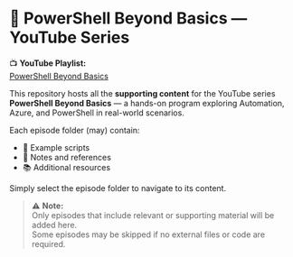 # 🎥 PowerShell Beyond Basics — YouTube Series

📺 **YouTube Playlist:**  
[PowerShell Beyond Basics](https://www.youtube.com/playlist?list=PLXgvDoFYKcAhmQAYrMq90uf7rkIe2CfrU)

This repository hosts all the **supporting content** for the YouTube series **PowerShell Beyond Basics** — a hands-on program exploring Automation, Azure, and PowerShell in real-world scenarios.

Each episode folder (may) contain:
- 🧩 Example scripts  
- 📝 Notes and references  
- 📚 Additional resources  

Simply select the episode folder to navigate to its content.

> ⚠️ **Note:**  
> Only episodes that include relevant or supporting material will be added here.  
> Some episodes may be skipped if no external files or code are required.
